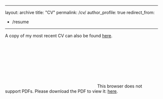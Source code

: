 <!-- Global site tag (gtag.js) - Google Analytics -->
<script async src="https://www.googletagmanager.com/gtag/js?id=UA-116827060-2"></script>
<script>
  window.dataLayer = window.dataLayer || [];
  function gtag(){dataLayer.push(arguments);}
  gtag('js', new Date());

  gtag('config', 'UA-116827060-2');
</script>

---
layout: archive
title: "CV"
permalink: /cv/
author_profile: true
redirect_from:
  - /resume
---

A copy of my most recent CV can also be found <a href="https://sebjilke.github.io/files/CV-SJ.pdf" target="_blank"><u>here</u></a>.


<object data="https://sebjilke.github.io/files/CV-SJ.pdf" type="application/pdf" width="700px" height="700px">
    <embed src="https://sebjilke.github.io/files/CV-SJ.pdf">
        This browser does not support PDFs. Please download the PDF to view it: <a href="https://sebjilke.github.io/files/CV-SJ.pdf" target="_blank"><u>here</u></a>.
        </embed>
</object>

  
